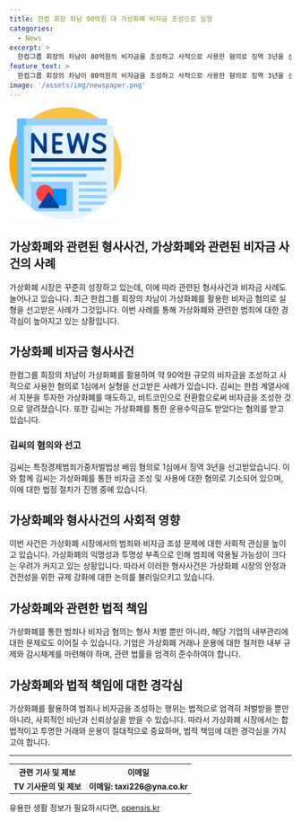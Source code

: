 ```yaml
---
title: 한컴 회장 차남 90억원 대 가상화폐 비자금 조성으로 실형
categories:
  - News
excerpt: >
  한컴그룹 회장의 차남이 80억원의 비자금을 조성하고 사적으로 사용한 혐의로 징역 3년을 선고받았다. 한컴 계열사에서 아로와나토큰을 매도해 비트코인을 전송받은 혐의와 운용수익금을 전송받은 혐의가 있다. (150자)
feature_text: >
  한컴그룹 회장의 차남이 80억원의 비자금을 조성하고 사적으로 사용한 혐의로 징역 3년을 선고받았다. 한컴 계열사에서 아로와나토큰을 매도해 비트코인을 전송받은 혐의와 운용수익금을 전송받은 혐의가 있다. (150자)
image: '/assets/img/newspaper.png'
---
```


<p><img src="/assets/img/newspaper.png" alt="kimp 속보" /></p>

<h2>가상화폐와 관련된 형사사건, 가상화폐와 관련된 비자금 사건의 사례</h2>

<p data-ke-size="size16">가상화폐 시장은 꾸준히 성장하고 있는데, 이에 따라 관련된 형사사건과 비자금 사례도 늘어나고 있습니다. 최근 한컴그룹 회장의 차남이 가상화폐를 활용한 비자금 혐의로 실형을 선고받은 사례가 그것입니다. 이번 사례를 통해 가상화폐와 관련한 범죄에 대한 경각심이 높아지고 있는 상황입니다.</p>

<h2 data-ke-size="size26">가상화폐 비자금 형사사건</h2>

<p data-ke-size="size16">한컴그룹 회장의 차남이 가상화폐를 활용하여 약 90억원 규모의 비자금을 조성하고 사적으로 사용한 혐의로 1심에서 실형을 선고받은 사례가 있습니다. 김씨는 한컴 계열사에서 지분을 투자한 가상화폐를 매도하고, 비트코인으로 전환함으로써 비자금을 조성한 것으로 알려졌습니다. 또한 김씨는 가상화폐를 통한 운용수익금도 받았다는 혐의를 받고 있습니다.</p>

<h3>김씨의 혐의와 선고</h3>

<p data-ke-size="size16">김씨는 특정경제범죄가중처벌법상 배임 혐의로 1심에서 징역 3년을 선고받았습니다. 이와 함께 김씨는 가상화폐를 통한 비자금 조성 및 사용에 대한 혐의로 기소되어 있으며, 이에 대한 법정 절차가 진행 중에 있습니다.</p>

<h2 data-ke-size="size26">가상화폐와 형사사건의 사회적 영향</h2>

<p data-ke-size="size16">이번 사건은 가상화폐 시장에서의 범죄와 비자금 조성 문제에 대한 사회적 관심을 높이고 있습니다. 가상화폐의 익명성과 투명성 부족으로 인해 범죄에 악용될 가능성이 크다는 우려가 커지고 있는 상황입니다. 따라서 이러한 형사사건은 가상화폐 시장의 안정과 건전성을 위한 규제 강화에 대한 논의를 불러일으키고 있습니다.</p>

<h2 data-ke-size="size26">가상화폐와 관련한 법적 책임</h2>

<p data-ke-size="size16">가상화폐를 통한 범죄나 비자금 혐의는 형사 처벌 뿐만 아니라, 해당 기업의 내부관리에 대한 문제로도 이어질 수 있습니다. 기업은 가상화폐 거래나 운용에 대한 철저한 내부 규제와 감시체계를 마련해야 하며, 관련 법률을 엄격히 준수하여야 합니다.</p>

<h2 data-ke-size="size26">가상화폐와 법적 책임에 대한 경각심</h2>

<p data-ke-size="size16">가상화폐를 활용하여 범죄나 비자금을 조성하는 행위는 법적으로 엄격히 처벌받을 뿐만 아니라, 사회적인 비난과 신뢰상실을 받을 수 있습니다. 따라서 가상화폐 시장에서는 합법적이고 투명한 거래와 운용이 절대적으로 중요하며, 법적 책임에 대한 경각심을 가지고야 합니다.</p>

<hr>

<table>
  <tr>
    <th>관련 기사 및 제보</th>
    <th>이메일</th>
  </tr>
  <tr>
    <td style="text-align: center; height: 17px;"><b>TV 기사문의 및 제보</b></td>
    <td style="text-align: center; height: 17px;"><b>이메일: taxi226@yna.co.kr</b></td>
  </tr>
</table>
유용한 생활 정보가 필요하시다면, <a href="https://opensis.kr" rel="dofollow">opensis.kr</a>


